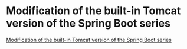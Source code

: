 # Modification of the built-in Tomcat version of the Spring Boot series
[Modification of the built-in Tomcat version of the Spring Boot series](https://aiwithcloud.com/2022/09/16/modification_of_the_built_in_tomcat_version_of_the_spring_boot_series/)